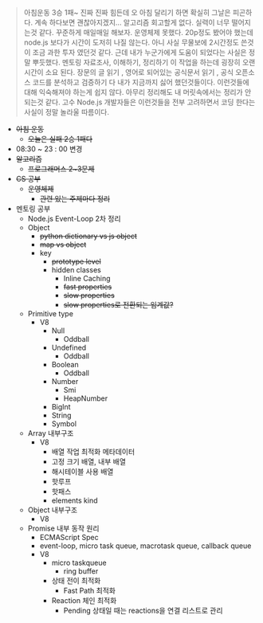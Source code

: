 
> 아침운동 3승 1패~
> 진짜 진짜 힘든데 오 아침 달리기 하면 확실히 그날은 피곤하다. 계속 하다보면 괜찮아지겠지...
> 알고리즘
> 회고할게 없다. 실력이 너무 떨어지는것 같다. 꾸준하게 매일매일 해보자.
> 운영체제
> 못했다. 20p정도 봤어야 했는데 node.js 보다가 시간이 도저히 나질 않는다. 아니 사실 무물보에 2시간정도 쓴것이 조금 과한 투자 였던것 같다. 근데 내가 누군가에게 도움이 되었다는 사실은 정말 뿌듯했다.
> 멘토링
> 자료조사, 이해하기, 정리하기 이 작업을 하는데 굉장히 오랜 시간이 소요 된다. 장문의 글 읽기 , 영어로 되어있는 공식문서 읽기 , 공식 오픈소스 코드를 분석하고 검증하기 다 내가 지금까지 싫어 했던것들이다. 이런것들에 대해 익숙해져야 하는게 쉽지 않다. 아무리 정리해도 내 머릿속에서는 정리가 안되는것 같다. 고수 Node.js 개발자들은 이런것들을 전부 고려하면서 코딩 한다는 사실이 정말 놀라울 따름이다.


- ~~아침 운동~~
    - ~~오늘은 실패 2승 1패다~~
- 08:30 ~ 23 : 00 변경
- ~~알고리즘~~
    - ~~프로그래머스 2~3문제~~
- ~~CS 공부~~
    - ~~운영체제~~
        - ~~관련 있는 주제마다 정리~~
- 멘토링 공부
    - Node.js Event-Loop 2차 정리
    - Object
        - ~~python dictionary vs js object~~
        - ~~map vs object~~
        - key
            - ~~prototype level~~
            - hidden classes
                - Inline Caching
                - ~~fast properties~~
                - ~~slow properties~~
                - ~~slow properties로 전환되는 임계값?~~
    - Primitive type
        - V8
            - Null
                - Oddball
            - Undefined
                - Oddball
            - Boolean
                - Oddball
            - Number
                - Smi
                - HeapNumber
            - BigInt
            - String
            - Symbol
    - Array 내부구조
        - V8
            - 배열 작업 최적화 메타데이터
            - 고정 크기 배열, 내부 배열
            - 해시테이블 사용 배열
            - 핫루프
            - 핫패스
            - elements kind
    - Object 내부구조
        - V8
    - Promise 내부 동작 원리
        - ECMAScript Spec
        - event-loop, micro task queue, macrotask queue, callback queue
        - V8
            - micro taskqueue
                - ring buffer
            - 상태 전이 최적화
                - Fast Path 최적화
            - Reaction 체인 최적화
                - Pending 상태일 때는 reactions을 연결 리스트로 관리
